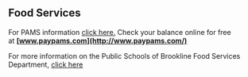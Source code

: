 Food Services
-------------

For PAMS information [click here.](/uploads/8/0/1/5/801512/bhs-paypams-09222010.pdf) Check your balance online for free at **[www.paypams.com](http://www.paypams.com/)**  
  
For more information on the Public Schools of Brookline Food Services Department, [click here](http://www.brookline.k12.ma.us/foodservice)